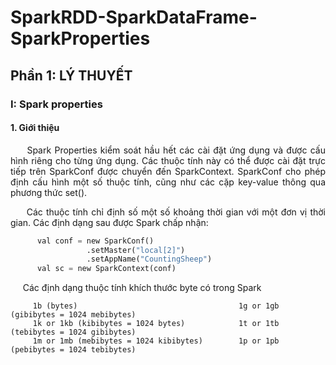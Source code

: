 # SparkRDD-SparkDataFrame-SparkProperties
## Phần 1: LÝ THUYẾT
### I: Spark properties
#### 1. Giới thiệu

<p align="justify"> &nbsp;&nbsp;&nbsp;&nbsp; Spark Properties kiểm soát hầu hết các cài đặt ứng dụng và được cấu hình riêng cho từng ứng dụng. Các thuộc tính này có thể được cài đặt trực tiếp trên SparkConf được chuyển đến SparkContext. SparkConf cho phép định cấu hình một số thuộc tính, cũng như các cặp key-value thông qua phương thức set().</p>

<p align="justify"> &nbsp;&nbsp;&nbsp;&nbsp; Các thuộc tính chỉ định số một số khoảng thời gian với một đơn vị thời gian. Các định dạng sau được Spark chấp nhận:</p>

```python
      val conf = new SparkConf()
                 .setMaster("local[2]")
                 .setAppName("CountingSheep")
      val sc = new SparkContext(conf)
 ```
 <p align="justify"> &nbsp;&nbsp;&nbsp;&nbsp; Các định dạng thuộc tính khích thước byte có trong Spark</p>
 
 ```note
      1b (bytes)                                    1g or 1gb (gibibytes = 1024 mebibytes)
      1k or 1kb (kibibytes = 1024 bytes)            1t or 1tb (tebibytes = 1024 gibibytes)
      1m or 1mb (mebibytes = 1024 kibibytes)        1p or 1pb (pebibytes = 1024 tebibytes)
```
